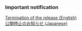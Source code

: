 ### Important notification

[Termination of the release (English)](https://github.com/xdspacelab/openvslam/wiki/Termination-of-the-release)  
[公開停止のお知らせ (Japanese)](https://github.com/xdspacelab/openvslam/wiki/公開停止のお知らせ)
